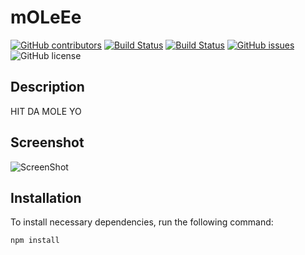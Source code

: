 # mOLeEe
  [![GitHub contributors](https://img.shields.io/github/contributors/dnsghd49/mOLeEe.svg)](https://GitHub.com/dnsghd49/mOLeEe/graphs/contributors/)
  [![Build Status](https://img.shields.io/github/forks/dnsghd49/mOLeEe.svg)](https://github.com/dnsghd49/mOLeEe/network/)
  [![Build Status](https://img.shields.io/github/stars/dnsghd49/mOLeEe.svg)](https://github.com/dnsghd49/mOLeEe/)
  [![GitHub issues](https://img.shields.io/github/issues/dnsghd49/mOLeEe.svg)](https://GitHub.com/dnsghd49/mOLeEe/issues/)
  ![GitHub license](https://img.shields.io/badge/license-MIT-blue.svg)


## Description

HIT DA MOLE YO

## Screenshot

![ScreenShot](https://raw.github.com/dnsghd49/mOLeEe/mOLeEe/blob/main/public/screenshot.png)

## Installation

To install necessary dependencies, run the following command:

```
npm install
```